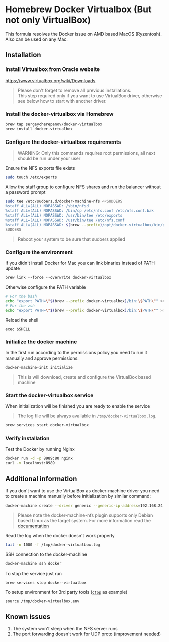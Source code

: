 # Homebrew Docker Virtualbox (But not only VirtualBox)
This formula resolves the Docker issue on AMD based MacOS (Ryzentosh). Also can be used on any Mac.

## Installation

### Install Virtualbox from Oracle website
https://www.virtualbox.org/wiki/Downloads. 
> Please don't forget to remove all previous installations.  
> This step required only if you want to use VirtualBox driver, otherwise see below how to start with another driver. 

### Install the docker-virtualbox via Homebrew
```bash
brew tap sergeycherepanov/docker-virtualbox
brew install docker-virtualbox
```

### Configure the docker-virtualbox requirements
> WARNING: Only this commands requires root permissions, all next should be run under your user

Ensure the NFS exports file exists
```bash
sudo touch /etc/exports
```

Allow the staff group to configure NFS shares and run the balancer without a password prompt 
```bash
sudo tee /etc/sudoers.d/docker-machine-nfs <<SUDOERS
%staff ALL=(ALL) NOPASSWD: /sbin/nfsd
%staff ALL=(ALL) NOPASSWD: /bin/cp /etc/nfs.conf /etc/nfs.conf.bak
%staff ALL=(ALL) NOPASSWD: /usr/bin/tee /etc/exports
%staff ALL=(ALL) NOPASSWD: /usr/bin/tee /etc/nfs.conf
%staff ALL=(ALL) NOPASSWD: $(brew --prefix)/opt/docker-virtualbox/bin/gobetween
SUDOERS
```

> Reboot your system to be sure that sudoers applied

### Configure the environment

If you didn't install Docker for Mac you can link binaries instead of PATH update
```
brew link --force --overwrite docker-virtualbox
```

Otherwise configure the PATH variable
```bash
# For the bash
echo "export PATH=\"$(brew --prefix docker-virtualbox)/bin:\$PATH\"" >> ~/.bash_profile
# For the zsh
echo "export PATH=\"$(brew --prefix docker-virtualbox)/bin:\$PATH\"" >> ~/.zshrc
```

Reload the shell
```
exec $SHELL
```

### Initialize the docker machine
In the first run according to the permissions policy you need to run it manually and approve permissions.  

```bash
docker-machine-init initialize
```
> This is will download, create and configure the VirtualBox based machine  


### Start the docker-virtualbox service
When initialization will be finished you are ready to enable the service
> The log file will be always available in `/tmp/docker-virtualbox.log`. 
```bash
brew services start docker-virtualbox 
```

### Verify installation

Test the Docker by running Nginx
```bash
docker run -d -p 8989:80 nginx
curl -v localhost:8989
```

## Additional information

If you don't want to use the VirtualBox as docker-machine driver you need to create a machine manually before initialization by similar command:
```bash
docker-machine create --driver generic --generic-ip-address=192.168.24.108 --generic-ssh-user=developer --generic-ssh-key=$HOME/.ssh/id_rsa docker
```
> Please note the docker-machine-nfs plugin supports only Debian based Linux as the target system. For more information read the [documentation](https://github.com/sergeycherepanov/docker-machine-nfs/blob/master/README.md)

Read the log when the docker doesn't work properly
```bash
tail -n 1000 -f /tmp/docker-virtualbox.log
```

SSH connection to the docker-machine
```bash
docker-machine ssh docker
```

To stop the service just run
```bash
brew services stop docker-virtualbox 
```

To setup environment for 3rd party tools ([`ctop`](https://github.com/bcicen/ctop) as example)
```
source /tmp/docker-virtualbox.env
```

## Known issues
1. The system won't sleep when the NFS server runs
2. The port forwarding doesn't work for UDP proto (improvement needed)
